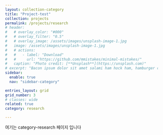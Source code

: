 ```yaml
---
layout: collection-category
title: "Project-test"
collection: projects
permalink: /projects/research
# header:
#   # overlay_color: "#000"
#   # overlay_filter: "0.5"
#   # overlay_image: /assets/images/unsplash-image-1.jpg
#   image: /assets/images/unsplash-image-1.jpg
#   # actions:
#   #   - label: "Download"
#   #     url: "https://github.com/mmistakes/minimal-mistakes/"
#   caption: "Photo credit: [**Unsplash**](https://unsplash.com)"
# excerpt: "Bacon ipsum dolor sit amet salami ham hock ham, hamburger corned beef short ribs kielbasa biltong t-bone drumstick tri-tip tail sirloin pork chop."
sidebar:
  enable: true
  nav: "sidebar-category"

entries_layout: grid
grid_number: 3
# classes: wide
related: true
category: research

---
```


<div>
여기는 category-research 페이지 입니다
</div>